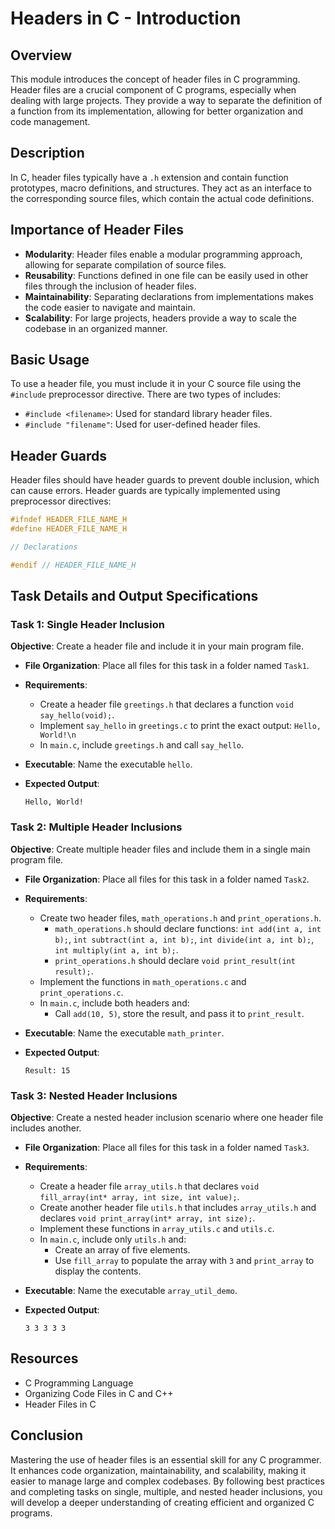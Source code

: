 
# Headers in C - Introduction

## Overview
This module introduces the concept of header files in C programming. Header files are a crucial component of C programs, especially when dealing with large projects. They provide a way to separate the definition of a function from its implementation, allowing for better organization and code management.

## Description
In C, header files typically have a `.h` extension and contain function prototypes, macro definitions, and structures. They act as an interface to the corresponding source files, which contain the actual code definitions.

## Importance of Header Files
- **Modularity**: Header files enable a modular programming approach, allowing for separate compilation of source files.
- **Reusability**: Functions defined in one file can be easily used in other files through the inclusion of header files.
- **Maintainability**: Separating declarations from implementations makes the code easier to navigate and maintain.
- **Scalability**: For large projects, headers provide a way to scale the codebase in an organized manner.

## Basic Usage
To use a header file, you must include it in your C source file using the `#include` preprocessor directive. There are two types of includes:
- `#include <filename>`: Used for standard library header files.
- `#include "filename"`: Used for user-defined header files.

## Header Guards
Header files should have header guards to prevent double inclusion, which can cause errors. Header guards are typically implemented using preprocessor directives:
```c
#ifndef HEADER_FILE_NAME_H
#define HEADER_FILE_NAME_H

// Declarations

#endif // HEADER_FILE_NAME_H
```

## Task Details and Output Specifications

### Task 1: Single Header Inclusion
**Objective**: Create a header file and include it in your main program file.

- **File Organization**: Place all files for this task in a folder named `Task1`.
- **Requirements**:
  - Create a header file `greetings.h` that declares a function `void say_hello(void);`.
  - Implement `say_hello` in `greetings.c` to print the exact output: `Hello, World!\n`
  - In `main.c`, include `greetings.h` and call `say_hello`.

- **Executable**: Name the executable `hello`.
- **Expected Output**:
  ```plaintext
  Hello, World!
  ```

### Task 2: Multiple Header Inclusions
**Objective**: Create multiple header files and include them in a single main program file.

- **File Organization**: Place all files for this task in a folder named `Task2`.
- **Requirements**:
  - Create two header files, `math_operations.h` and `print_operations.h`.
    - `math_operations.h` should declare functions: `int add(int a, int b);`, `int subtract(int a, int b);`, `int divide(int a, int b);`, `int multiply(int a, int b);`.
    - `print_operations.h` should declare `void print_result(int result);`.
  - Implement the functions in `math_operations.c` and `print_operations.c`.
  - In `main.c`, include both headers and:
    - Call `add(10, 5)`, store the result, and pass it to `print_result`.

- **Executable**: Name the executable `math_printer`.
- **Expected Output**:
  ```plaintext
  Result: 15
  ```

### Task 3: Nested Header Inclusions
**Objective**: Create a nested header inclusion scenario where one header file includes another.

- **File Organization**: Place all files for this task in a folder named `Task3`.
- **Requirements**:
  - Create a header file `array_utils.h` that declares `void fill_array(int* array, int size, int value);`.
  - Create another header file `utils.h` that includes `array_utils.h` and declares `void print_array(int* array, int size);`.
  - Implement these functions in `array_utils.c` and `utils.c`.
  - In `main.c`, include only `utils.h` and:
    - Create an array of five elements.
    - Use `fill_array` to populate the array with `3` and `print_array` to display the contents.

- **Executable**: Name the executable `array_util_demo`.
- **Expected Output**:
  ```plaintext
  3 3 3 3 3 
  ```

## Resources
- C Programming Language
- Organizing Code Files in C and C++
- Header Files in C

## Conclusion
Mastering the use of header files is an essential skill for any C programmer. It enhances code organization, maintainability, and scalability, making it easier to manage large and complex codebases. By following best practices and completing tasks on single, multiple, and nested header inclusions, you will develop a deeper understanding of creating efficient and organized C programs.
